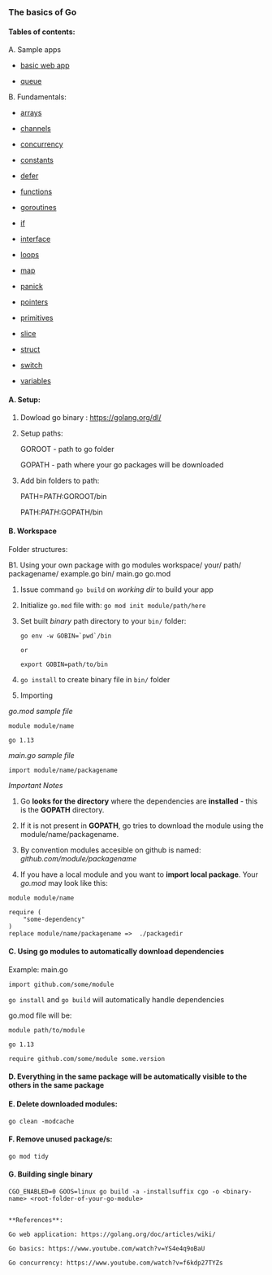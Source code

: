 ### The basics of Go

#### Tables of contents:

A. Sample apps

- [basic web app](go-wiki)

- [queue](queue)

B. Fundamentals:

- [arrays](go-basics/arrays.md)

- [channels](go-basics/channels.md)

- [concurrency](go-basics/concurrency.go)

- [constants](go-basics/constants.md)

- [defer](go-basics/defer.md)

- [functions](go-basics/functions.md)

- [goroutines](go-basics/goroutines.md)

- [if](go-basics/if.md)

- [interface](go-basics/interface.md)

- [loops](go-basics/loops.md)

- [map](go-basics/map.md)

- [panick](go-basics/panick.md)

- [pointers](go-basics/pointers.md)

- [primitives](go-basics/primitives.md)

- [slice](go-basics/slice.md)

- [struct](go-basics/struct.md)

- [switch](go-basics/switch.md)

- [variables](go-basics/variables.md)

#### A. Setup:

1.  Dowload go binary : https://golang.org/dl/

2.  Setup paths:

    GOROOT - path to go folder

    GOPATH - path where your go packages will be downloaded

3.  Add bin folders to path:

    PATH=$PATH:$GOROOT/bin

    PATH:$PATH:$GOPATH/bin

#### B. Workspace

Folder structures:

B1. Using your own package with go modules
    workspace/
        your/
            path/
                packagename/
                    example.go
    bin/
    main.go
    go.mod

1. Issue command `go build` on _working dir_ to build your app

2. Initialize `go.mod` file with: `go mod init module/path/here`

3.  Set built _binary_ path directory to your `bin/` folder:

        go env -w GOBIN=`pwd`/bin

        or

        export GOBIN=path/to/bin

4. `go install` to create binary file in `bin/` folder

5. Importing

_go.mod sample file_

    module module/name

    go 1.13

_main.go sample file_

    import module/name/packagename

_Important Notes_

1. Go **looks for the directory** where the dependencies are **installed** - this is the **GOPATH** directory.

2. If it is not present in **GOPATH**, go tries to download the module using the module/name/packagename.

3. By convention modules accesible on github is named: _github.com/module/packagename_

4. If you have a local module and you want to **import local package**. Your _go.mod_ may look like this:

```
module module/name

require (
    "some-dependency"
)
replace module/name/packagename =>  ./packagedir
```

#### C. Using go modules to automatically download dependencies

Example: main.go

```
import github.com/some/module
```

`go install` and `go build` will automatically handle dependencies

go.mod file will be:

```
module path/to/module

go 1.13

require github.com/some/module some.version

```

#### D. Everything in the same package will be automatically visible to the others in the same package

#### E. Delete downloaded modules:

    go clean -modcache

#### F. Remove unused package/s:
    
    go mod tidy

#### G. Building single binary

`CGO_ENABLED=0 GOOS=linux go build -a -installsuffix cgo -o <binary-name> <root-folder-of-your-go-module>`

```

**References**:

Go web application: https://golang.org/doc/articles/wiki/

Go basics: https://www.youtube.com/watch?v=YS4e4q9oBaU

Go concurrency: https://www.youtube.com/watch?v=f6kdp27TYZs
```
